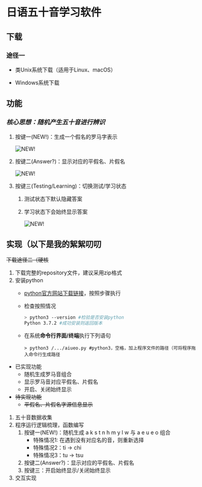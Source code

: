 # 日语五十音学习软件

## 下载

### 途径一

- 类Unix系统下载（适用于Linux、macOS）

- Windows系统下载

## 功能

### ***核心思想：随机产生五十音进行辨识***

1. 按键一(NEW!)：生成一个假名的罗马字表示

    ![NEW!](/python/日语五十音学习/2020-02-2813514.gif)

2. 按键二(Answer?)：显示对应的平假名、片假名

    ![NEW!](/python/日语五十音学习/2020-02-2813908.gif)

3. 按键三(Testing/Learning)：切换测试/学习状态
   1. 测试状态下默认隐藏答案
   2. 学习状态下会始终显示答案

      ![NEW!](/python/日语五十音学习/2020-02-2814230.gif)

## 实现（以下是我的絮絮叨叨

~~下载途径二（硬核~~

1. 下载完整的repository文件，建议采用zip格式
2. 安装python
   - [python官方网站下载链接](https://www.python.org/downloads/)，按照步骤执行

   - 检查按照情况

      ```bash
      > python3 --version #检验是否安装python
      Python 3.7.2 #成功安装则返回版本
      ```

   - 在系统**命令行界面/终端**执行下列语句

      ```shell
      > python3 /.../aiueo.py #python3，空格，加上程序文件的路径（可将程序拖入命令行生成路径
      ```

- 已实现功能
  - 随机生成罗马音组合
  - 显示罗马音对应平假名、片假名
  - 开启、关闭始终显示
- ~~待实现功能~~
  - ~~平假名、片假名字源信息显示~~

1. 五十音数据收集
2. 程序运行逻辑梳理，函数编写
   1. 按键一(NEW!)：随机生成 a k s t n h m y l w 与 a e u e o 组合
       - 特殊情况1: 在遇到没有对应名的音，则重新选择
       - 特殊情况2：ti -> chi
       - 特殊情况3：tu -> tsu
   2. 按键二(Answer?)：显示对应的平假名、片假名
   3. 按键三：开启始终显示/关闭始终显示
3. 交互实现
